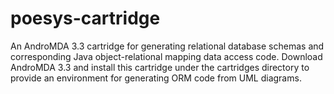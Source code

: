 poesys-cartridge
================

An AndroMDA 3.3 cartridge for generating relational database schemas and corresponding Java object-relational mapping data access code. Download AndroMDA 3.3 and install this cartridge under the cartridges directory to provide an environment for generating ORM code from UML diagrams.
